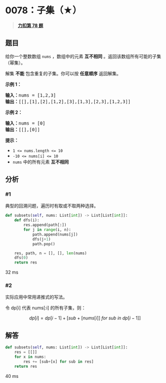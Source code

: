 # 0078：子集（★）


> <u>**[力扣第 78 题](https://leetcode.cn/problems/subsets/)**</u>

## 题目

<p>给你一个整数数组 <code>nums</code> ，数组中的元素 <strong>互不相同</strong> 。返回该数组所有可能的子集（幂集）。</p>

<p>解集 <strong>不能</strong> 包含重复的子集。你可以按 <strong>任意顺序</strong> 返回解集。</p>



<p><strong>示例 1：</strong></p>

<pre>
<strong>输入：</strong>nums = [1,2,3]
<strong>输出：</strong>[[],[1],[2],[1,2],[3],[1,3],[2,3],[1,2,3]]
</pre>

<p><strong>示例 2：</strong></p>

<pre>
<strong>输入：</strong>nums = [0]
<strong>输出：</strong>[[],[0]]
</pre>



<p><strong>提示：</strong></p>

<ul>
<li><code>1 <= nums.length <= 10</code></li>
<li><code>-10 <= nums[i] <= 10</code></li>
<li><code>nums</code> 中的所有元素 <strong>互不相同</strong></li>
</ul>


## 分析

### #1

典型的回溯问题，遍历时有取或不取两种选择。

```python
def subsets(self, nums: List[int]) -> List[List[int]]:
    def dfs(i):
        res.append(path[:])
        for j in range(i, n):
            path.append(nums[j])
            dfs(j+1)
            path.pop()

    res, path, n = [], [], len(nums)
    dfs(0)
    return res
```
32 ms

### #2

实际应用中常用递推式的写法。

令 dp[i] 代表 nums[:i] 的所有子集，则：

$$dp[i] = dp[i-1]+[sub+[nums[i]] \ for\ sub\ in\ dp[i-1]]$$
	
## 解答

```python
def subsets(self, nums: List[int]) -> List[List[int]]:
    res = [[]]
    for x in nums:
        res += [sub+[x] for sub in res]
    return res
```
40 ms

